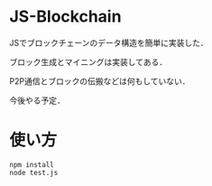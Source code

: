 # JS-Blockchain
JSでブロックチェーンのデータ構造を簡単に実装した．

ブロック生成とマイニングは実装してある．

P2P通信とブロックの伝搬などは何もしていない．

今後やる予定．

# 使い方
```
npm install
node test.js
```
